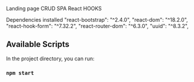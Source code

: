 Landing page CRUD SPA React HOOKS

Dependencies installed
    "react-bootstrap": "^2.4.0",
    "react-dom": "^18.2.0",
    "react-hook-form": "^7.32.2",
    "react-router-dom": "^6.3.0",
    "uuid": "^8.3.2",

## Available Scripts

In the project directory, you can run:

### `npm start`



